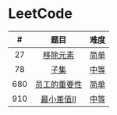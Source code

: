 # LeetCode
|  #   |                             题目                             |                  难度                   |
| :--: | :----------------------------------------------------------: | :-------------------------------------: |
|  27  | [移除元素](https://leetcode-cn.com/problems/remove-element/) |   [简单](./LeetCode/0027_移除元素.cs)   |
|  78  |      [子集](https://leetcode-cn.com/problems/subsets/)       |     [中等](./LeetCode/0078_子集.cs)     |
| 680  | [员工的重要性](https://leetcode-cn.com/problems/employee-importance/) | [简单](./LeetCode/0680_员工的重要性.cs) |
| 910  | [最小差值II](https://leetcode-cn.com/problems/smallest-range-ii/) |  [中等](./LeetCode/0910_最小差值II.cs)  |

